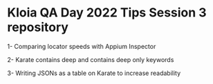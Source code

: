 # Kloia QA Day 2022 Tips Session 3 repository

1- Comparing locator speeds with Appium Inspector

2- Karate contains deep and contains deep only keywords

3- Writing JSONs as a table on Karate to increase readability 


